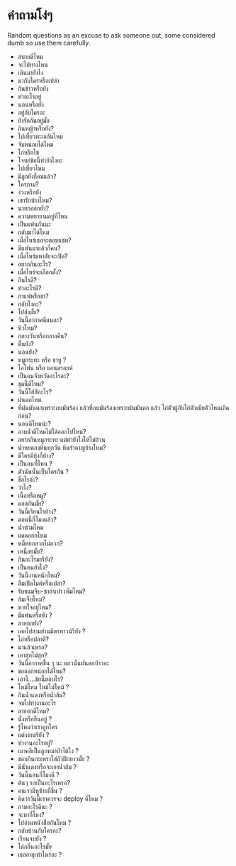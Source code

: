# คำถามโง่ๆ

Random questions as an excuse to ask someone out, some considered dumb so use them carefully.

- สบายดีไหม
- จะไปทางไหน
- เดินมายังไง
- มากับใครหรือเปล่า
- กินข้าวหรือยัง
- ทำอะไรอยู่
- นอนหรือยัง
- อยู่กับใครอะ
- ยังรักกันอยู่มั้ย
- กินหญ้าหรือยัง?
- ไปเที่ยวทะเลกันไหม
- จับหน่อยได้ไหม
- ไก่หรือไข่
- โจทย์ข้อนี้ทำยังไงอะ
- ไปเที่ยวไหม
- มีลูกยังกี่คนแล้ว?
- ใครถาม?
- ง่วงหรือยัง
- เขารักบ้างไหม?
- นายกออกยัง?
- ความพยายามอยู่ที่ไหน
- เป็นแฟนกันนะ
- กลับมาได้ไหม
- เมื่อไหร่เธอจะตอบแชท?
- มีแฟนมาแล้วกี่คน?
- เมื่อไหร่มหาลัยจะเปิด?
- อยากกินอะไร?
- เมื่อไหร่จะเลือกตั้ง?
- กินไรดี?
- ทำอะไรดี?
- กาแฟหรือชา?
- กลับไงอะ?
- ไปส่งมั้ย?
- วันนี้อากาศดีแนอะ?
- หิวไหม?
- กลางวันหรือกลางคืน?
- ตื่นยัง?
- นอนยัง?
- หมูกระทะ หรือ ชาบู ?
- ไอโฟน หรือ แอนดรอยด์
- เป็นคนจังหวัดอะไรอะ?
- ชุดนี้ดีไหม?
- วันนี้ใส่สีอะไร?
- ฝนตกไหม
- ที่ฝนมันตกเพราะกบมันร้อง แล้วที่กบมันร้องเพราะฝนมันตก แล้ว ไก่ตัวผู้กับไก่ตัวเมียตัวไหนเกิดก่อน?
- นอนดีไหมน่ะ?
- อาบน้ำดีไหมไม่ได้ออกไปไหน?
- อยากกินหมูกระทะ แต่ทำยังไงให้ไม่อ้วน
- น้ำหยดลงหินทุกวัน หินรำคาญบ้างไหม?
- มีใครมีบุ้งกี๋บ้าง?
- เป็นคนที่ไหน ?
- ตัวฉันนั้นเป็นใครกัน ?
- ชื่อไรอ่ะ?
- ว่าไง?
- เนื้อหรือหมู?
- คอลกันมั้ย?
- วันนี้เรียนไรบ้าง?
- ตอนนี้กี่โมงแล้ว?
- น้ำท่วมไหม
- แดดออกไหม
- หมี่หยกลวกไม่ลวก?
- เหนื่อยมั้ย?
- กินอะไรมารึยัง?
- เป็นคนยังไง?
- วันนี้งานหนักไหม?
- ลืมเปิดไมค์หรือเปล่า?
- รับขนมจีบ-ซาลาเปา เพิ่มไหม?
- ล้มเจ็บไหม?
- หายใจอยู่ไหม?
- มีแฟนหรือยัง ?
- ลาออกยัง?
- เคยไปสามย่านมิตรทาวน์รึยัง ?
- ไก่หรือปลาดี?
- มาแล้วเหรอ?
- เอาสุกไม่สุก?
- วันนี้อากาศชื้น ๆ นะ แถวนั้นฝนตกป่าวอะ
- ขอลอกหน่อยได้ไหม?
- เอางี้....ข้อนี้ตอบไร?
- ไหม้ไหม ไหม้ไม่ไหม้ ?
- กินน้ำแดงหรือน้ำส้ม?
- จบไปทำงานอะไร
- ลาออกดีไหม?
- นั่งหรือยืนอยู่ ?
- รู้ไหมว่าเราลูกใคร
- แต่งงานรึยัง ?
- ทำงานอะไรอยู่?
- เมาคลีเป็นลูกหมาป่าได้ไง ?
- ชอบกินกะเพราใส่ถัวฝักยาวมั้ย ?
- มีน้ำแดงหรือจะเอาน้ำส้ม ?
- วันนี้นอนกี่โมงดี ?
- ต้นๆ รถเป็นอะไรเหรอ?
- คนเรามีหูซ้ายกี่ชิ้น ?
- คิดว่าวันนี้เราควรจะ deploy ดีไหม ?
- ถามอะไรดีนะ ?
- จะมากี่โมง?
- ไปอ่านหนังสือกันไหม ?
- กลับบ้านกับใครอะ?
- เรียนจบยัง ?
- ได้กลิ่นอะไรมั้ย
- เธออายุเท่าไหร่อะ ?

